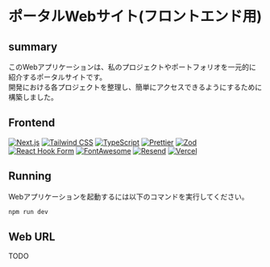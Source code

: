 # ポータルWebサイト(フロントエンド用)

## summary

このWebアプリケーションは、私のプロジェクトやポートフォリオを一元的に紹介するポータルサイトです。<br>
開発における各プロジェクトを整理し、簡単にアクセスできるようにするために構築しました。

## Frontend

[![Next.js](https://img.shields.io/badge/-Next.js-000000?style=flat-square&logo=next.js)](https://nextjs.org/)
[![Tailwind CSS](https://img.shields.io/badge/-Tailwind%20CSS-38B2AC?style=flat-square&logo=tailwind-css&logoColor=white)](https://tailwindcss.com/)
[![TypeScript](https://img.shields.io/badge/-TypeScript-3178C6?style=flat-square&logo=typescript&logoColor=white)](https://www.typescriptlang.org/)
[![Prettier](https://img.shields.io/badge/-Prettier-F7B93E?style=flat-square&logo=prettier&logoColor=white)](https://prettier.io/)
[![Zod](https://img.shields.io/badge/-Zod-3178C6?style=flat-square&logo=zod&logoColor=white)](https://github.com/colinhacks/zod)
[![React Hook Form](https://img.shields.io/badge/-React%20Hook%20Form-EC5990?style=flat-square&logo=react-hook-form&logoColor=white)](https://react-hook-form.com/)
[![FontAwesome](https://img.shields.io/badge/-FontAwesome-339AF0?style=flat-square&logo=font-awesome&logoColor=white)](https://fontawesome.com/)
[![Resend](https://img.shields.io/badge/-Resend-FF6B6B?style=flat-square&logo=resend&logoColor=white)](https://resend.com/)
[![Vercel](https://img.shields.io/badge/-Vercel-000000?style=flat-square&logo=vercel&logoColor=white)](https://vercel.com/)

## Running

Webアプリケーションを起動するには以下のコマンドを実行してください。

```bash
npm run dev
```

## Web URL

TODO
